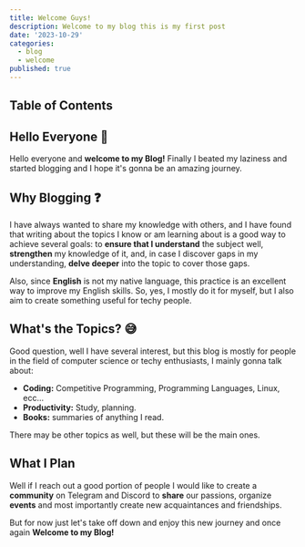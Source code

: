 ```yaml
---
title: Welcome Guys!
description: Welcome to my blog this is my first post
date: '2023-10-29'
categories:
  - blog
  - welcome
published: true
---
```


## Table of Contents

## Hello Everyone 👋

Hello everyone and **welcome to my Blog!**
Finally I beated my laziness and started blogging and I hope it's gonna be an amazing journey.

## Why Blogging ❓

I have always wanted to share my knowledge with others, and I have found that writing about the topics I know or am learning about is a good way to achieve several goals:
to **ensure that I understand** the subject well, **strengthen** my knowledge of it, and, in case I discover gaps in my understanding, **delve deeper** into the topic to cover those gaps.

Also, since **English** is not my native language, this practice is an excellent way to improve my English skills.
So, yes, I mostly do it for myself, but I also aim to create something useful for techy people.

## What's the Topics? 😅

Good question, well I have several interest, but this blog is mostly for people in the field of computer science or techy enthusiasts, I mainly gonna talk about:

- **Coding:** Competitive Programming, Programming Languages, Linux, ecc...
- **Productivity:** Study, planning.
- **Books:** summaries of anything I read.

There may be other topics as well, but these will be the main ones.

## What I Plan

Well if I reach out a good portion of people I would like to create a **community** on Telegram and Discord to **share** our passions, organize **events** and
most importantly create new acquaintances and friendships.
<br>

But for now just let's take off down and enjoy this new journey and once again **Welcome to my Blog!**
